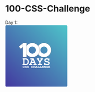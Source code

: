 # 100-CSS-Challenge

Day 1:
<br>
<img style="width:200px" src=https://github.com/TylerDonghwi/100-CSS-Challenge/blob/main/Day%201/Day_1.png>
